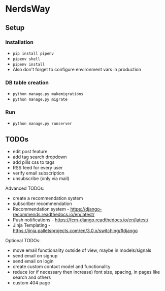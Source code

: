 # NerdsWay


## Setup
### Installation
 - `pip install pipenv`
 - `pipenv shell`
 - `pipenv install`
 - Also don't forget to configure environment vars in production

### DB table creation
 - `python manage.py makemigrations`
 - `python manage.py migrate`

### Run
 - `python manage.py runserver`


## TODOs
 - edit post feature
 - add tag search dropdown
 - add pills css to tags
 - RSS feed for every user
 - verify email subscription
 - unsubscribe (only via mail)

 Advanced TODOs:
 - create a recommendation system
 - subscriber recommendation
 - Recommendation system - https://django-recommends.readthedocs.io/en/latest/
 - Push notifications - https://fcm-django.readthedocs.io/en/latest/
 - Jinja Templating - https://jinja.palletsprojects.com/en/3.0.x/switching/#django

 Optional TODOs:
 - move email functionality outside of view, maybe in models/signals
 - send email on signup
 - send email on login
 - create custom contact model and functionality
 - reduce (or if necessary then increase) font size, spacing, in pages like search and others
 - custom 404 page